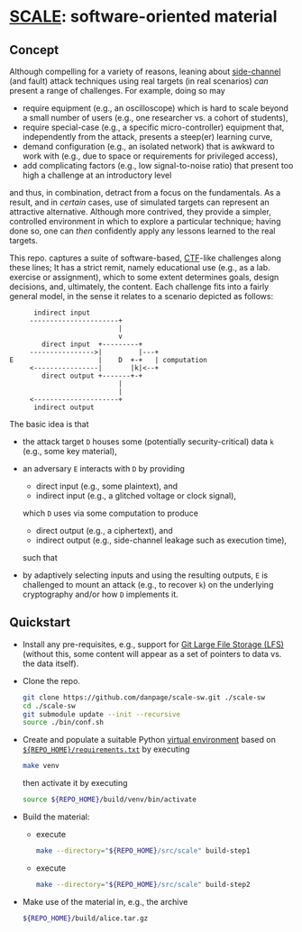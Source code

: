 # [SCALE](http://www.github.com/danpage/scale): software-oriented material

<!--- -------------------------------------------------------------------- --->

## Concept

Although compelling for a variety of reasons, leaning about
[side-channel](http://en.wikipedia.org/wiki/Side-channel_attack)
(and fault) attack techniques using real targets (in real scenarios) *can*
present a range of challenges.  For example, doing so may

- require equipment (e.g., an oscilloscope) which is hard to scale beyond
  a small number of users (e.g., one researcher vs. a cohort of students),
- require special-case (e.g., a specific micro-controller) equipment that,
  independently from the attack, presents a steep(er) learning curve,
- demand configuration (e.g., an isolated network) that is awkward to work
  with (e.g., due to space or requirements for privileged access),
- add complicating factors (e.g., low signal-to-noise ratio) that present
  too high a challenge at an introductory level

and thus, in combination, detract from a focus on the fundamentals.  As a 
result, and in *certain* cases, use of simulated targets can represent an 
attractive alternative.  Although more contrived, they provide a simpler, 
controlled environment in which to explore a particular technique; having 
done so, one can *then* confidently apply any lessons learned to the real 
targets.

This repo. captures a suite of 
software-based,
[CTF](http://en.wikipedia.org/wiki/Capture_the_flag#Computer_security)-like
challenges along these lines;
It has a strict remit, namely educational use (e.g., as a lab. exercise 
or assignment), which to some extent determines goals, design decisions, 
and, ultimately, the content.
Each challenge fits into a fairly general model, in the sense it relates 
to a scenario depicted as follows:

```
      indirect input
     ----------------------+
                           |
                           v
        direct input  +---------+
     ---------------->|         |---+
E                     |    D  +-+   | computation
     <----------------|       |k|<--+
        direct output +-------+-+
                           |
                           |
     <---------------------+
      indirect output
```

The basic idea is that

- the attack target `D` houses some (potentially security-critical) data
  `k` (e.g., some key material),

- an adversary `E` interacts with `D` by providing

  -   direct input  (e.g., some plaintext),
    and
  - indirect input  (e.g., a glitched voltage or clock signal),

  which `D` uses via some computation to produce

  -   direct output (e.g., a ciphertext),
    and
  - indirect output (e.g., side-channel leakage such as execution time),

  such that

- by adaptively selecting inputs and using the resulting outputs, `E` is
  challenged to mount an attack (e.g., to recover `k`) on the underlying
  cryptography and/or how `D` implements it.

<!--- -------------------------------------------------------------------- --->

## Quickstart

- Install any pre-requisites, e.g., support for
  [Git Large File Storage (LFS)](http://git-lfs.github.com/)
  (without this, some content will appear as a set of pointers to data vs. the data itself).

- Clone the repo.

  ```sh
  git clone https://github.com/danpage/scale-sw.git ./scale-sw
  cd ./scale-sw
  git submodule update --init --recursive
  source ./bin/conf.sh
  ```

- Create and populate a suitable Python
  [virtual environment](https://docs.python.org/3/library/venv.html)
  based on 
  [`${REPO_HOME}/requirements.txt`](./requirements.txt) 
  by executing
   
  ```sh
  make venv
  ```
   
  then activate it by executing
   
  ```sh
  source ${REPO_HOME}/build/venv/bin/activate
  ```

- Build the material:

  - execute

    ```sh
    make --directory="${REPO_HOME}/src/scale" build-step1
    ```

  - execute

    ```sh
    make --directory="${REPO_HOME}/src/scale" build-step2
    ```

- Make use of the material in, 
  e.g., the archive

  ```sh
  ${REPO_HOME}/build/alice.tar.gz
  ```

<!--- -------------------------------------------------------------------- --->
